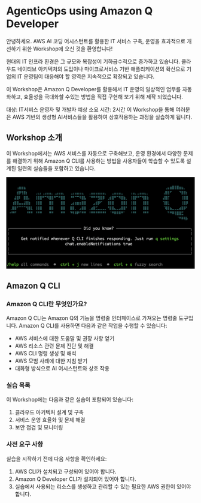 # AgenticOps using Amazon Q Developer

안녕하세요. AWS AI 코딩 어시스턴트를 활용한 IT 서비스 구축, 운영을 효과적으로 개선하기 위한 Workshop에 오신 것을 환영합니다!

현대의 IT 인프라 환경은 그 규모와 복잡성이 기하급수적으로 증가하고 있습니다. 클라우드 네이티브 아키텍처의 도입이나 마이크로서비스 기반 애플리케이션의 확산으로 기업의 IT 운영팀이 대응해야 할 영역은 지속적으로 확장되고 있습니다.

이 Workshop은 Amazon Q Developer를 활용해서 IT 운영의 일상적인 업무를 자동화하고, 효율성을 극대화할 수있는 방법을 직접 구현해 보기 위해 제작 되었습니다.

대상: IT서비스 운영자 및 개발자
예상 소요 시간: 2시간
이 Workshop을 통해 여러분은 AWS 기반의 생성형 AI서비스들을 활용하여 상호작용하는 과정을 실습하게 됩니다.

## Workshop 소개
이 Workshop에서는 AWS 서비스를 자동으로 구축해보고, 운영 환경에서 다양한 문제를 해결하기 위해 Amazon Q CLI를 사용하는 방법을 사용자들이 학습할 수 있도록 설계된 일련의 실습들을 포함하고 있습니다.


![alt text](image.png)

## Amazon Q CLI
### Amazon Q CLI란 무엇인가요?
Amazon Q CLI는 Amazon Q의 기능을 명령줄 인터페이스로 가져오는 명령줄 도구입니다. Amazon Q CLI를 사용하면 다음과 같은 작업을 수행할 수 있습니다:

- AWS 서비스에 대한 도움말 및 권장 사항 얻기
- AWS 리소스 관련 문제 진단 및 해결
- AWS CLI 명령 생성 및 해석
- AWS 모범 사례에 대한 지침 받기
- 대화형 방식으로 AI 어시스턴트와 상호 작용

### 실습 목록
이 Workshop에는 다음과 같은 실습이 포함되어 있습니다:
1. 클라우드 아키텍처 설계 및 구축
2. 서비스 운영 효율화 및 문제 해결
3. 보안 점검 및 모니터링

### 사전 요구 사항
실습을 시작하기 전에 다음 사항을 확인하세요:
1. AWS CLI가 설치되고 구성되어 있어야 합니다.
2. Amazon Q Developer CLI가 설치되어 있어야 합니다.
3. 실습에서 사용되는 리소스를 생성하고 관리할 수 있는 필요한 AWS 권한이 있어야 합니다.
